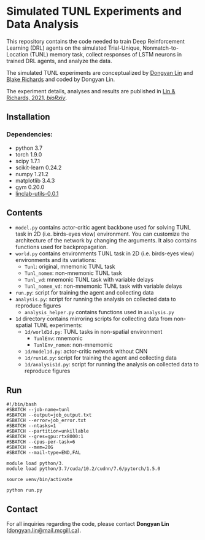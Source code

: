 # Simulated TUNL Experiments and Data Analysis

This repository contains the code needed to train Deep Reinforcement Learning (DRL) agents on the simulated Trial-Unique, Nonmatch-to-Location (TUNL) memory task, collect responses of LSTM neurons in trained DRL agents, and analyze the data.
&nbsp;

The simulated TUNL experiments are conceptualized by [Dongyan Lin](http://dongyanl1n.github.io) and [Blake Richards](http://linclab.org/) and coded by Dongyan Lin.

The experiment details, analyses and results are published in [Lin & Richards, 2021, _bioRxiv_](https://www.biorxiv.org/content/10.1101/2021.07.15.452557v1).
&nbsp;

## Installation
### Dependencies:
- python 3.7
- torch 1.9.0
- scipy 1.7.1
- scikit-learn 0.24.2
- numpy 1.21.2
- matplotlib 3.4.3
- gym 0.20.0
- [linclab-utils-0.0.1](https://github.com/linclab/linclab_utils)

## Contents
- `model.py` contains actor-critic agent backbone used for solving TUNL task in 2D (i.e. birds-eyes view) environment. 
You can customize the architecture of the network by changing the arguments. It also contains functions used for backpropagation.
- `world.py` contains environments TUNL task in 2D (i.e. birds-eyes view) environments and its variations:
  - `Tunl`: original, mnemonic TUNL task
  - `Tunl_nomem`: non-mnemonic TUNL task
  - `Tunl_vd`: mnemonic TUNL task with variable delays 
  - `Tunl_nomem_vd`: non-mnemonic TUNL task with variable delays
- `run.py`: script for training the agent and collecting data
- `analysis.py`: script for running the analysis on collected data to reproduce figures
  - `analysis_helper.py` contains functions used in `analysis.py`
- `1d` directory contains mirroring scripts for collecting data from non-spatial TUNL experiments:
  - `1d/world1d.py`: TUNL tasks in non-spatial environment
    - `TunlEnv`: mnemonic
    - `TunlEnv_nomem`: non-mnemomic
  - `1d/model1d.py`: actor-critic network without CNN
  - `1d/run1d.py`: script for training the agent and collecting data 
  - `1d/analysis1d.py`: script for running the analysis on collected data to reproduce figures

    
## Run
```angular2html
#!/bin/bash
#SBATCH --job-name=tunl
#SBATCH --output=job_output.txt
#SBATCH --error=job_error.txt
#SBATCH --ntasks=1
#SBATCH --partition=unkillable
#SBATCH --gres=gpu:rtx8000:1
#SBATCH --cpus-per-task=6
#SBATCH --mem=20G
#SBATCH --mail-type=END,FAL

module load python/3.
module load python/3.7/cuda/10.2/cudnn/7.6/pytorch/1.5.0

source venv/bin/activate

python run.py
```

## Contact
For all inquiries regarding the code, please contact **Dongyan Lin** ([dongyan.lin@mail.mcgill.ca](mailto:dongyan.lin@mail.mcgill.ca)).


